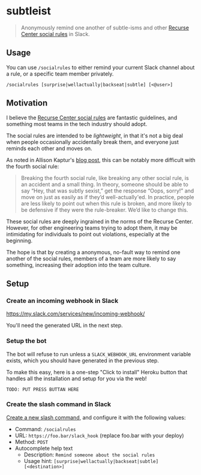 # subtleist
> Anonymously remind one another of subtle-isms and other [Recurse Center social rules] in Slack.

## Usage
You can use `/socialrules` to either remind your current Slack channel about a
rule, or a specific team member privately.

    /socialrules [surprise|wellactually|backseat|subtle] [<@user>]

## Motivation
I believe the [Recurse Center social rules] are fantastic guidelines, and
something most teams in the tech industry should adopt.

The social rules are intended to be _lightweight_, in that it's not a big deal
when people occasionally accidentally break them, and everyone just reminds
each other and moves on.

As noted in Allison Kaptur's [blog post], this can be notably more difficult
with the fourth social rule:

> Breaking the fourth social rule, like breaking any other social rule, is an
accident and a small thing. In theory, someone should be able to say “Hey, that
was subtly sexist,” get the response “Oops, sorry!” and move on just as easily
as if they’d well-actually'ed. In practice, people are less likely to point out
when this rule is broken, and more likely to be defensive if they were the
rule-breaker. We’d like to change this.

These social rules are deeply ingrained in the norms of the Recurse Center.
However, for other engineering teams trying to adopt them, it may be
intimidating for individuals to point out violations, especially at the
beginning.

The hope is that by creating a anonymous, no-fault way to remind one another of
the social rules, members of a team are more likely to say something, increasing
their adoption into the team culture.

[Recurse Center social rules]: https://www.recurse.com/manual#sub-sec-social-rules
[blog post]: https://www.recurse.com/blog/38-subtle-isms-at-hacker-school


## Setup
### Create an incoming webhook in Slack
https://my.slack.com/services/new/incoming-webhook/

You'll need the generated URL in the next step.

### Setup the bot

The bot will refuse to run unless a `SLACK_WEBHOOK_URL` environment variable
exists, which you should have generated in the previous step.

To make this easy, here is a one-step "Click to install" Heroku button that
handles all the installation and setup for you via the web!

    TODO: PUT PRESS BUTTAN HERE

### Create the slash command in Slack
[Create a new slash command](https://my.slack.com/services/new/slash-commands/),
and configure it with the following values:

- Command: `/socialrules`
- URL: `https://foo.bar/slack_hook` (replace foo.bar with your deploy)
- Method: `POST`
- Autocomplete help text
  - Description: `Remind someone about the social rules`
  - Usage hint: `[surprise|wellactually|backseat|subtle] [<destination>]`
